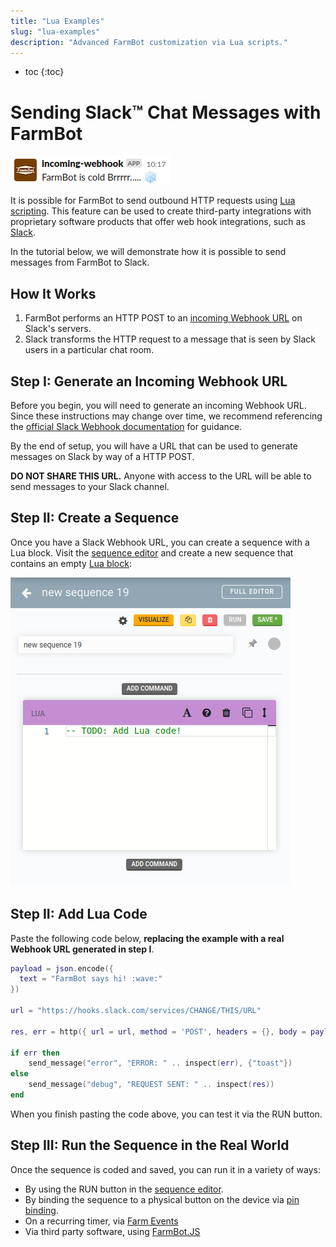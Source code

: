 ```yaml
---
title: "Lua Examples"
slug: "lua-examples"
description: "Advanced FarmBot customization via Lua scripts."
---
```


* toc
{:toc}

# Sending Slack™ Chat Messages with FarmBot

![Screenshot of Slack chat message sent by FarmBot](_images/slack_message.png)

It is possible for FarmBot to send outbound HTTP requests using [Lua scripting](lua.md). This feature can be used to create third-party integrations with proprietary software products that offer web hook integrations, such as [Slack](https://slack.com/).

In the tutorial below, we will demonstrate how it is possible to send messages from FarmBot to Slack.

## How It Works

 1. FarmBot performs an HTTP POST to an [incoming Webhook URL](https://en.wikipedia.org/wiki/Webhook) on Slack's servers.
 2. Slack transforms the HTTP request to a message that is seen by Slack users in a particular chat room.

## Step I: Generate an Incoming Webhook URL

Before you begin, you will need to generate an incoming Webhook URL. Since these instructions may change over time, we recommend referencing the [official Slack Webhook documentation](https://api.slack.com/messaging/webhooks) for guidance.

By the end of setup, you will have a URL that can be used to generate messages on Slack by way of a HTTP POST.

**DO NOT SHARE THIS URL.** Anyone with access to the URL will be able to send messages to your Slack channel.

## Step II: Create a Sequence

Once you have a Slack Webhook URL, you can create a sequence with a Lua block. Visit the [sequence editor](https://software.farm.bot/v12/The-FarmBot-Web-App/sequences.html) and create a new sequence that contains an empty [Lua block](lua.md):

![A sequence with an empty Lua block](_images/empty_lua_sequence.png)

## Step II: Add Lua Code

Paste the following code below, **replacing the example with a real Webhook URL generated in step I**.

```lua
payload = json.encode({
  text = "FarmBot says hi! :wave:"
})

url = "https://hooks.slack.com/services/CHANGE/THIS/URL"

res, err = http({ url = url, method = 'POST', headers = {}, body = payload })

if err then
    send_message("error", "ERROR: " .. inspect(err), {"toast"})
else
    send_message("debug", "REQUEST SENT: " .. inspect(res))
end
```

When you finish pasting the code above, you can test it via the RUN button.

## Step III: Run the Sequence in the Real World

Once the sequence is coded and saved, you can run it in a variety of ways:

 * By using the RUN button in the [sequence editor](https://software.farm.bot/v12/The-FarmBot-Web-App/sequences.html).
 * By binding the sequence to a physical button on the device via [pin binding](https://software.farm.bot/v12/The-FarmBot-Web-App/settings/pin-bindings.html).
 * On a recurring timer, via [Farm Events](https://software.farm.bot/v12/The-FarmBot-Web-App/events.html)
 * Via third party software, using [FarmBot.JS](https://github.com/FarmBot/farmbot-js)
